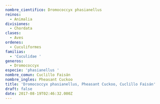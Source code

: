 ```yaml
---
nombre_cientifico: Dromococcyx phasianellus
reinos:
  - Animalia
divisiones:
  - Chordata
clases:
  - Aves
ordenes:
  - Cuculiformes
familias:
  - 'Cuculidae '
generos:
  - Dromococcyx
especie: 'phasianellus '
nombre_comun: Cuclillo Faisán
nombre_ingles: Pheasant Cuckoo
title: 'Dromococcyx phasianellus, Pheasant Cuckoo, Cuclillo Faisán'
draft: false
date: 2017-08-19T02:46:32.000Z
---
```


